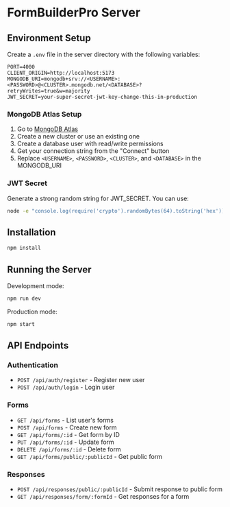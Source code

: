 # FormBuilderPro Server

## Environment Setup

Create a `.env` file in the server directory with the following variables:

```env
PORT=4000
CLIENT_ORIGIN=http://localhost:5173
MONGODB_URI=mongodb+srv://<USERNAME>:<PASSWORD>@<CLUSTER>.mongodb.net/<DATABASE>?retryWrites=true&w=majority
JWT_SECRET=your-super-secret-jwt-key-change-this-in-production
```

### MongoDB Atlas Setup

1. Go to [MongoDB Atlas](https://cloud.mongodb.com/)
2. Create a new cluster or use an existing one
3. Create a database user with read/write permissions
4. Get your connection string from the "Connect" button
5. Replace `<USERNAME>`, `<PASSWORD>`, `<CLUSTER>`, and `<DATABASE>` in the MONGODB_URI

### JWT Secret

Generate a strong random string for JWT_SECRET. You can use:
```bash
node -e "console.log(require('crypto').randomBytes(64).toString('hex'))"
```

## Installation

```bash
npm install
```

## Running the Server

Development mode:
```bash
npm run dev
```

Production mode:
```bash
npm start
```

## API Endpoints

### Authentication
- `POST /api/auth/register` - Register new user
- `POST /api/auth/login` - Login user

### Forms
- `GET /api/forms` - List user's forms
- `POST /api/forms` - Create new form
- `GET /api/forms/:id` - Get form by ID
- `PUT /api/forms/:id` - Update form
- `DELETE /api/forms/:id` - Delete form
- `GET /api/forms/public/:publicId` - Get public form

### Responses
- `POST /api/responses/public/:publicId` - Submit response to public form
- `GET /api/responses/form/:formId` - Get responses for a form
